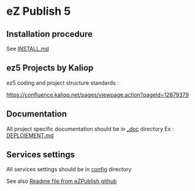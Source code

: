 eZ Publish 5
============

Installation procedure
----------------------

See [INSTALL.md](https://stash.kaliop.net/projects/EZP5/repos/ezpublish5/browse/INSTALL.md?at=refs%2Fheads%2Fezentreprise%2F5.4)


ez5 Projects by Kaliop
----------------------

ez5 coding and project structure standards : 

https://confluence.kaliop.net/pages/viewpage.action?pageId=12879379


Documentation
-------------

All project specific documentation should be in [_doc](https://stash.kaliop.net/projects/EZP5/repos/ezpublish5/browse/_doc?at=refs%2Fheads%2Fezentreprise%2F5.4) directory
Ex : [DEPLOIEMENT.md](https://stash.kaliop.net/projects/EZP5/repos/ezpublish5/browse/_doc/DEPLOIEMENT.md?at=refs%2Fheads%2Fezentreprise%2F5.4)

Services settings
----------------

All services settings should be in [config](https://stash.kaliop.net/projects/EZP5/repos/ezpublish5/browse/config?at=refs%2Fheads%2Fezentreprise%2F5.4) directory


See also [Readme file from eZPublish github](https://github.com/ezsystems/ezpublish-community/blob/master/README.md)
